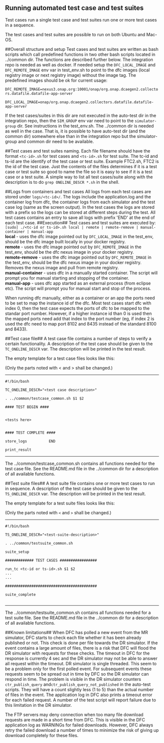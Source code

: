 ## Running automated test case and test suites
Test cases run a single test case and test suites run one or more test cases in a sequence.

The test cases and test suites are possible to run on both Ubuntu and Mac-OS. 

##Overall structure and setup
Test cases and test suites are written as bash scripts which call predefined functions in two other bash scripts
located in ../common dir.
The functions are described further below.
The integration repo is needed as well as docker.
If needed setup the ``DFC_LOCAL_IMAGE`` and ``DFC_REMOTE_IMAGE`` env var in test_env.sh to point to the dfc images (local registry image or next registry image) without the image tag.
The predefined images should be ok for current usage:

``DFC_REMOTE_IMAGE=nexus3.onap.org:10001/onap/org.onap.dcaegen2.collectors.datafile.datafile-app-server``

``DFC_LOCAL_IMAGE=onap/org.onap.dcaegen2.collectors.datafile.datafile-app-server``

If the test cases/suites in this dir are not executed in the auto-test dir in the integration repo, then the ``SIM_GROUP`` env var need to point to the ``simulator-group`` dir. 
See instructions in the test_env.sh. The ../common dir is needed as well in the case. That is, it is possible to have auto-test dir (and the common dir) somewhere else
than in the integration repo but the simulator-group and common dir need to be available.

##Test cases and test suites naming.
Each file filename should have the format ``<tc-id>.sh`` for test cases and ``<ts-id>.sh`` for test suite. The tc-id and ts-id are the
identify of the test case or test suite. Example FTC2.sh, FTC2 is the id of the test case. Just the contents of the files determines if 
it is a test case or test suite so good to name the file so it is easy to see if it is a test case or a test suite.
A simple way to list all test cases/suite along with the description is to do ``grep ONELINE_DESCR *.sh`` in the shell.

##Logs from containers and test cases
All logs from each test cases are stored under ``logs/<tc-id>/``.
The logs include the application.log and the container log from dfc, the container logs from each simulator and the test case log (same as the screen output).
In the test cases the logs are stored with a prefix so the logs can be stored at different steps during the test. All test cases contains an entry to save all logs with prefix 'END' at the end of each test case.
##Execution##
Test cases and test suites are executed by: `` [sudo] ./<tc-id or ts-id>.sh local | remote | remote-remove | manual-container | manual-app``</br>
**local** - uses the dfc image pointed out by ``DFC_LOCAL_IMAGE`` in the test_env, should be the dfc image built locally in your docker registry.</br>
**remote** - uses the dfc image pointed out by ``DFC_REMOTE_IMAGE`` in the test_env, should be the dfc nexus image in your docker registry.</br>
**remote-remove** - uses the dfc image pointed out by ``DFC_REMOTE_IMAGE`` in the test_env, should be the dfc nexus image in your docker registry. Removes the nexus image and pull from remote registry.</br>
**manual-container** - uses dfc in a manually started container. The script will prompt you for manual starting and stopping of the container.</br>
**manual-app** - uses dfc app started as an external process (from eclipse etc). The script will prompt you for manual start and stop of the process.</br>

When running dfc manually, either as a container or an app the ports need to be set to map the instance id of the dfc. Most test cases start dfc with index 0, then the test case expects the ports of dfc to be mapped to the standar port number. 
However, if a higher instance id than 0 is used then the mapped ports need add that index to the port number (eg, if index 2 is used the dfc need to map port 8102 and 8435 instead of the standard 8100 and 8433).

##Test case file##
A test case file contains a number of steps to verify a certain functionality.
A description of the test case should be given to the ``TC_ONELINE_DESCR`` var. The description will be printed in the test result.

The empty template for a test case files looks like this:

(Only the parts noted with < and > shall be changed.)

-----------------------------------------------------------
```
#!/bin/bash

TC_ONELINE_DESCR="<test case description>"

. ../common/testcase_common.sh $1 $2

#### TEST BEGIN ####


<tests here>


#### TEST COMPLETE ####

store_logs          END

print_result

```
-----------------------------------------------------------

The ../common/testcase_common.sh contains all functions needed for the test case file. See the README.md file in the ../common dir for a description of all available functions.


##Test suite files##
A test suite file contains one or more test cases to run in sequence.
A description of the test case should be given to the ``TS_ONELINE_DESCR`` var. The description will be printed in the test result.

The empty template for a test suite files looks like this:

(Only the parts noted with ``<`` and ``>`` shall be changed.)

-----------------------------------------------------------
```
#!/bin/bash

TS_ONELINE_DESCR="<test-suite-description>"

. ../common/testsuite_common.sh

suite_setup

############# TEST CASES #################

run_tc <tc-id or ts-id>.sh $1 $2
...
...

##########################################

suite_complete


```
-----------------------------------------------------------

The ../common/testsuite_common.sh contains all functions needed for a test suite file. See the README.md file in the ../common dir for a description of all available functions.

##Known limitations##
When DFC has polled a new event from the MR simulator, DFC starts to check each file whether it has been already published or not. This check is done per file towards the DR simulator. 
If the event contains a large amount of files, there is a risk that DFC will flood the DR simulator with requests for these checks. The timeout in DFC for the response is currently 4 sec and the DR simulator may not be able to answer all request within the timeout.
DR simulator is single threaded. This seem to be a problem only for the first polled event. For subsequent events these requests seem to be spread out in time by DFC so the DR simulator can respond in time.
The problem is visible in the DR simulator counters `ctr_publish_query` and`ctr_publish_query_not_published` in the auto-test scripts. They will have a count slightly less (1 to 5) than the actual number of files in the event. The application log in DFC also prints a timeout error for each failed request.
A number of the test script will report failure due to this limitation in the DR simulator.

The FTP servers may deny connection when too many file download requests are made in a short time from DFC.
This is visible in the DFC application log as WARNINGs for failed downloads. However, DFC always retry the failed download a number of times to 
minimize the risk of giving up download completely for these files.